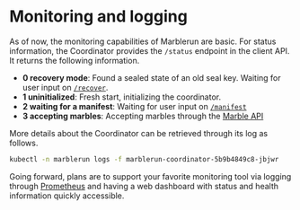 # Monitoring and logging

As of now, the monitoring capabilities of Marblerun are basic. For status information, the Coordinator provides the `/status` endpoint in the client API.
It returns the following information.

- **0 recovery mode**: Found a sealed state of an old seal key. Waiting for user input on [`/recover`](recovery.md).
- **1 uninitialized**: Fresh start, initializing the coordinator.
- **2 waiting for a manifest**: Waiting for user input on [`/manifest`](set-manifest.md)
- **3 accepting marbles**: Accepting marbles through the [Marble API](add-service.md)

More details about the Coordinator can be retrieved through its log as follows.

```bash
kubectl -n marblerun logs -f marblerun-coordinator-5b9b4849c8-jbjwr
```

Going forward, plans are to support your favorite monitoring tool via logging through [Prometheus](https://prometheus.io/) and having a web dashboard with status and health information quickly accessible.
